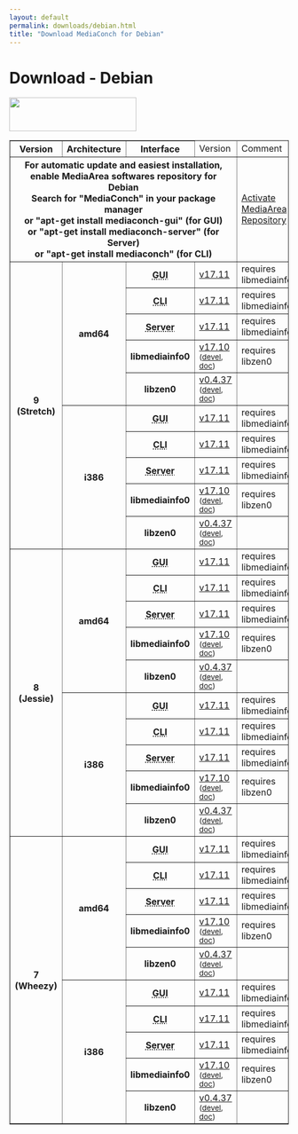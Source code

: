 ```yaml
---
layout: default
permalink: downloads/debian.html
title: "Download MediaConch for Debian"
---
```


# Download - Debian

<img src="/MediaConch/images/Debian.png" width="229" height="61"><br />

<table border="1">
<thead>
<tr class="table-header">
    <th>Version</th>
    <th>Architecture</th>
    <th>Interface</th>
    <td>Version</td>
    <td>Comment</td>
</tr>
</thead>
<tbody>
<tr>
    <th colspan="4">For automatic update and easiest installation, enable MediaArea softwares repository for Debian<br />Search for "MediaConch" in your package manager<br />or "apt-get install mediaconch-gui" (for GUI)<br /> or "apt-get install mediaconch-server" (for Server)<br /> or "apt-get install mediaconch" (for CLI)</th>
    <td><a href='/Repos'>Activate MediaArea Repository</a></td>
</tr>
<tr>
    <th rowspan="10" id="9">9 (Stretch)</th>
    <th rowspan="5" id="9.amd64">amd64</th>
    <th><abbr title="Graphical User Interface">GUI</abbr></th>
    <td><a href="//mediaarea.net/download/binary/mediaconch-gui/17.11/mediaconch-gui_17.11-1_amd64.Debian_9.0.deb">v17.11</a></td>
    <td>requires libmediainfo0</td>
</tr>
<tr>
    <th><abbr title="Command Line Interface">CLI</abbr></th>
    <td><a href="//mediaarea.net/download/binary/mediaconch/17.11/mediaconch_17.11-1_amd64.Debian_9.0.deb">v17.11</a></td>
    <td>requires libmediainfo0</td>
</tr>
<tr>
    <th><abbr title="Server">Server</abbr></th>
    <td><a href="//mediaarea.net/download/binary/mediaconch-server/17.11/mediaconch-server_17.11-1_amd64.Debian_9.0.deb">v17.11</a></td>
    <td>requires libmediainfo0</td>
</tr>
<tr>
    <th>libmediainfo0</th>
    <td><a href="//mediaarea.net/download/binary/libmediainfo0/17.10/libmediainfo0v5_17.10-1_amd64.Debian_9.0.deb">v17.10</a> <small>(<a href="//mediaarea.net/download/binary/libmediainfo0/17.10/libmediainfo-dev_17.10-1_amd64.Debian_9.0.deb">devel</a>, <a href="//mediaarea.net/download/binary/libmediainfo0/17.10/libmediainfo-doc_17.10-1_amd64.Debian_9.0.deb">doc</a>)</small></td>
    <td>requires libzen0</td>
</tr>
<tr>
    <th>libzen0</th>
    <td><a href="//mediaarea.net/download/binary/libzen0/0.4.37/libzen0v5_0.4.37-1_amd64.Debian_9.0.deb">v0.4.37</a> <small>(<a href="//mediaarea.net/download/binary/libzen0/0.4.37/libzen-dev_0.4.37-1_amd64.Debian_9.0.deb">devel</a>, <a href="//mediaarea.net/download/binary/libzen0/0.4.37/libzen-doc_0.4.37-1_amd64.Debian_9.0.deb">doc</a>)</small></td>
    <td>&nbsp;</td>
</tr>
<tr>
    <th rowspan="5" id="9.i386">i386</th>
    <th><abbr title="Graphical User Interface">GUI</abbr></th>
    <td><a href="//mediaarea.net/download/binary/mediaconch-gui/17.11/mediaconch-gui_17.11-1_i386.Debian_9.0.deb">v17.11</a></td>
    <td>requires libmediainfo0</td>
</tr>
<tr>
    <th><abbr title="Command Line Interface">CLI</abbr></th>
    <td><a href="//mediaarea.net/download/binary/mediaconch/17.11/mediaconch_17.11-1_i386.Debian_9.0.deb">v17.11</a></td>
    <td>requires libmediainfo0</td>
</tr>
<tr>
    <th><abbr title="Server">Server</abbr></th>
    <td><a href="//mediaarea.net/download/binary/mediaconch-server/17.11/mediaconch-server_17.11-1_i386.Debian_9.0.deb">v17.11</a></td>
    <td>requires libmediainfo0</td>
</tr>
<tr>
    <th>libmediainfo0</th>
    <td><a href="//mediaarea.net/download/binary/libmediainfo0/17.10/libmediainfo0v5_17.10-1_i386.Debian_9.0.deb">v17.10</a> <small>(<a href="//mediaarea.net/download/binary/libmediainfo0/17.10/libmediainfo-dev_17.10-1_i386.Debian_9.0.deb">devel</a>, <a href="//mediaarea.net/download/binary/libmediainfo0/17.10/libmediainfo-doc_17.10-1_i386.Debian_9.0.deb">doc</a>)</small></td>
    <td>requires libzen0</td>
</tr>
<tr>
    <th>libzen0</th>
    <td><a href="//mediaarea.net/download/binary/libzen0/0.4.37/libzen0v5_0.4.37-1_i386.Debian_9.0.deb">v0.4.37</a> <small>(<a href="//mediaarea.net/download/binary/libzen0/0.4.37/libzen-dev_0.4.37-1_i386.Debian_9.0.deb">devel</a>, <a href="//mediaarea.net/download/binary/libzen0/0.4.37/libzen-doc_0.4.37-1_i386.Debian_9.0.deb">doc</a>)</small></td>
    <td>&nbsp;</td>
</tr>
<tr>
    <th rowspan="10" id="8">8 (Jessie)</th>
    <th rowspan="5" id="8.amd64">amd64</th>
    <th><abbr title="Graphical User Interface">GUI</abbr></th>
    <td><a href="//mediaarea.net/download/binary/mediaconch-gui/17.11/mediaconch-gui_17.11-1_amd64.Debian_8.0.deb">v17.11</a></td>
    <td>requires libmediainfo0</td>
</tr>
<tr>
    <th><abbr title="Command Line Interface">CLI</abbr></th>
    <td><a href="//mediaarea.net/download/binary/mediaconch/17.11/mediaconch_17.11-1_amd64.Debian_8.0.deb">v17.11</a></td>
    <td>requires libmediainfo0</td>
</tr>
<tr>
    <th><abbr title="Server">Server</abbr></th>
    <td><a href="//mediaarea.net/download/binary/mediaconch-server/17.11/mediaconch-server_17.11-1_amd64.Debian_8.0.deb">v17.11</a></td>
    <td>requires libmediainfo0</td>
</tr>
<tr>
    <th>libmediainfo0</th>
    <td><a href="//mediaarea.net/download/binary/libmediainfo0/17.10/libmediainfo0_17.10-1_amd64.Debian_8.0.deb">v17.10</a> <small>(<a href="//mediaarea.net/download/binary/libmediainfo0/17.10/libmediainfo-dev_17.10-1_amd64.Debian_8.0.deb">devel</a>, <a href="//mediaarea.net/download/binary/libmediainfo0/17.10/libmediainfo-doc_17.10-1_amd64.Debian_8.0.deb">doc</a>)</small></td>
    <td>requires libzen0</td>
</tr>
<tr>
    <th>libzen0</th>
    <td><a href="//mediaarea.net/download/binary/libzen0/0.4.37/libzen0_0.4.37-1_amd64.Debian_8.0.deb">v0.4.37</a> <small>(<a href="//mediaarea.net/download/binary/libzen0/0.4.37/libzen-dev_0.4.37-1_amd64.Debian_8.0.deb">devel</a>, <a href="//mediaarea.net/download/binary/libzen0/0.4.37/libzen-doc_0.4.37-1_amd64.Debian_8.0.deb">doc</a>)</small></td>
    <td>&nbsp;</td>
</tr>
<tr>
    <th rowspan="5" id="8.i386">i386</th>
    <th><abbr title="Graphical User Interface">GUI</abbr></th>
    <td><a href="//mediaarea.net/download/binary/mediaconch-gui/17.11/mediaconch-gui_17.11-1_i386.Debian_8.0.deb">v17.11</a></td>
    <td>requires libmediainfo0</td>
</tr>
<tr>
    <th><abbr title="Command Line Interface">CLI</abbr></th>
    <td><a href="//mediaarea.net/download/binary/mediaconch/17.11/mediaconch_17.11-1_i386.Debian_8.0.deb">v17.11</a></td>
    <td>requires libmediainfo0</td>
</tr>
<tr>
    <th><abbr title="Server">Server</abbr></th>
    <td><a href="//mediaarea.net/download/binary/mediaconch-server/17.11/mediaconch-server_17.11-1_i386.Debian_8.0.deb">v17.11</a></td>
    <td>requires libmediainfo0</td>
</tr>
<tr>
    <th>libmediainfo0</th>
    <td><a href="//mediaarea.net/download/binary/libmediainfo0/17.10/libmediainfo0_17.10-1_i386.Debian_8.0.deb">v17.10</a> <small>(<a href="//mediaarea.net/download/binary/libmediainfo0/17.10/libmediainfo-dev_17.10-1_i386.Debian_8.0.deb">devel</a>, <a href="//mediaarea.net/download/binary/libmediainfo0/17.10/libmediainfo-doc_17.10-1_i386.Debian_8.0.deb">doc</a>)</small></td>
    <td>requires libzen0</td>
</tr>
<tr>
    <th>libzen0</th>
    <td><a href="//mediaarea.net/download/binary/libzen0/0.4.37/libzen0_0.4.37-1_i386.Debian_8.0.deb">v0.4.37</a> <small>(<a href="//mediaarea.net/download/binary/libzen0/0.4.37/libzen-dev_0.4.37-1_i386.Debian_8.0.deb">devel</a>, <a href="//mediaarea.net/download/binary/libzen0/0.4.37/libzen-doc_0.4.37-1_i386.Debian_8.0.deb">doc</a>)</small></td>
    <td>&nbsp;</td>
</tr>
<tr>
    <th rowspan="10" id="7">7 (Wheezy)</th>
    <th rowspan="5" id="7.amd64">amd64</th>
    <th><abbr title="Graphical User Interface">GUI</abbr></th>
    <td><a href="//mediaarea.net/download/binary/mediaconch-gui/17.11/mediaconch-gui_17.11-1_amd64.Debian_7.0.deb">v17.11</a></td>
    <td>requires libmediainfo0</td>
</tr>
<tr>
    <th><abbr title="Command Line Interface">CLI</abbr></th>
    <td><a href="//mediaarea.net/download/binary/mediaconch/17.11/mediaconch_17.11-1_amd64.Debian_7.0.deb">v17.11</a></td>
    <td>requires libmediainfo0</td>
</tr>
<tr>
    <th><abbr title="Server">Server</abbr></th>
    <td><a href="//mediaarea.net/download/binary/mediaconch-server/17.11/mediaconch-server_17.11-1_amd64.Debian_7.0.deb">v17.11</a></td>
    <td>requires libmediainfo0</td>
</tr>
<tr>
    <th>libmediainfo0</th>
    <td><a href="//mediaarea.net/download/binary/libmediainfo0/17.10/libmediainfo0_17.10-1_amd64.Debian_7.0.deb">v17.10</a> <small>(<a href="//mediaarea.net/download/binary/libmediainfo0/17.10/libmediainfo-dev_17.10-1_amd64.Debian_7.0.deb">devel</a>, <a href="//mediaarea.net/download/binary/libmediainfo0/17.10/libmediainfo-doc_17.10-1_amd64.Debian_7.0.deb">doc</a>)</small></td>
    <td>requires libzen0</td>
</tr>
<tr>
    <th>libzen0</th>
    <td><a href="//mediaarea.net/download/binary/libzen0/0.4.37/libzen0_0.4.37-1_amd64.Debian_7.0.deb">v0.4.37</a> <small>(<a href="//mediaarea.net/download/binary/libzen0/0.4.37/libzen-dev_0.4.37-1_amd64.Debian_7.0.deb">devel</a>, <a href="//mediaarea.net/download/binary/libzen0/0.4.37/libzen-doc_0.4.37-1_amd64.Debian_7.0.deb">doc</a>)</small></td>
    <td>&nbsp;</td>
</tr>
<tr>
    <th rowspan="5" id="7.i386">i386</th>
    <th><abbr title="Graphical User Interface">GUI</abbr></th>
    <td><a href="//mediaarea.net/download/binary/mediaconch-gui/17.11/mediaconch-gui_17.11-1_i386.Debian_7.0.deb">v17.11</a></td>
    <td>requires libmediainfo0</td>
</tr>
<tr>
    <th><abbr title="Command Line Interface">CLI</abbr></th>
    <td><a href="//mediaarea.net/download/binary/mediaconch/17.11/mediaconch_17.11-1_i386.Debian_7.0.deb">v17.11</a></td>
    <td>requires libmediainfo0</td>
</tr>
<tr>
    <th><abbr title="Server">Server</abbr></th>
    <td><a href="//mediaarea.net/download/binary/mediaconch-server/17.11/mediaconch-server_17.11-1_i386.Debian_7.0.deb">v17.11</a></td>
    <td>requires libmediainfo0</td>
</tr>
<tr>
    <th>libmediainfo0</th>
    <td><a href="//mediaarea.net/download/binary/libmediainfo0/17.10/libmediainfo0_17.10-1_i386.Debian_7.0.deb">v17.10</a> <small>(<a href="//mediaarea.net/download/binary/libmediainfo0/17.10/libmediainfo-dev_17.10-1_i386.Debian_7.0.deb">devel</a>, <a href="//mediaarea.net/download/binary/libmediainfo0/17.10/libmediainfo-doc_17.10-1_i386.Debian_7.0.deb">doc</a>)</small></td>
    <td>requires libzen0</td>
</tr>
<tr>
    <th>libzen0</th>
    <td><a href="//mediaarea.net/download/binary/libzen0/0.4.37/libzen0_0.4.37-1_i386.Debian_7.0.deb">v0.4.37</a> <small>(<a href="//mediaarea.net/download/binary/libzen0/0.4.37/libzen-dev_0.4.37-1_i386.Debian_7.0.deb">devel</a>, <a href="//mediaarea.net/download/binary/libzen0/0.4.37/libzen-doc_0.4.37-1_i386.Debian_7.0.deb">doc</a>)</small></td>
    <td>&nbsp;</td>
</tr>
</tbody>
</table>
